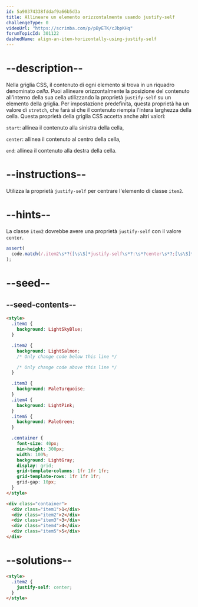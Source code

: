 ```yaml
---
id: 5a90374338fddaf9a66b5d3a
title: Allineare un elemento orizzontalmente usando justify-self
challengeType: 0
videoUrl: "https://scrimba.com/p/pByETK/cJbpKHq"
forumTopicId: 301122
dashedName: align-an-item-horizontally-using-justify-self
---
```


# --description--

Nella griglia CSS, il contenuto di ogni elemento si trova in un riquadro denominato <dfn>cella</dfn>. Puoi allineare orizzontalmente la posizione del contenuto all'interno della sua cella utilizzando la proprietà `justify-self` su un elemento della griglia. Per impostazione predefinita, questa proprietà ha un valore di `stretch`, che farà sì che il contenuto riempia l'intera larghezza della cella. Questa proprietà della griglia CSS accetta anche altri valori:

`start`: allinea il contenuto alla sinistra della cella,

`center`: allinea il contenuto al centro della cella,

`end`: allinea il contenuto alla destra della cella.

# --instructions--

Utilizza la proprietà `justify-self` per centrare l'elemento di classe `item2`.

# --hints--

La classe `item2` dovrebbe avere una proprietà `justify-self` con il valore `center`.

```js
assert(
  code.match(/.item2\s*?{[\s\S]*justify-self\s*?:\s*?center\s*?;[\s\S]*}/gi)
);
```

# --seed--

## --seed-contents--

```html
<style>
  .item1 {
    background: LightSkyBlue;
  }

  .item2 {
    background: LightSalmon;
    /* Only change code below this line */

    /* Only change code above this line */
  }

  .item3 {
    background: PaleTurquoise;
  }
  .item4 {
    background: LightPink;
  }
  .item5 {
    background: PaleGreen;
  }

  .container {
    font-size: 40px;
    min-height: 300px;
    width: 100%;
    background: LightGray;
    display: grid;
    grid-template-columns: 1fr 1fr 1fr;
    grid-template-rows: 1fr 1fr 1fr;
    grid-gap: 10px;
  }
</style>

<div class="container">
  <div class="item1">1</div>
  <div class="item2">2</div>
  <div class="item3">3</div>
  <div class="item4">4</div>
  <div class="item5">5</div>
</div>
```

# --solutions--

```html
<style>
  .item2 {
    justify-self: center;
  }
</style>
```
